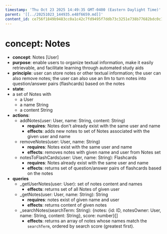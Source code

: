 ```yaml
---
timestamp: 'Thu Oct 23 2025 14:49:35 GMT-0400 (Eastern Daylight Time)'
parent: '[[../20251023_144935.e48f6659.md]]'
content_id: ce756f1849b9483cc0a1c42c7fd9495f7ddb73c3251e738b77682bdc0c145afd
---
```


# concept: Notes

* **concept**: Notes \[User]
* **purpose**: enable users to organize textual information, make it easily retrievable, and facilitate learning through automated study aids
* **principle**:
  user can store notes or other textual information;
  the user can also remove notes;
  the user can also use an llm to turn notes into question/answer pairs (flashcards) based on the notes
* **state**:
* a set of Notes with
  * a User
  * a name String
  * a content String
* **actions**:
  * addNotes(user: User, name: String, content: String)
    * **requires**: Notes don't already exist with the same user and name
    * **effects**: adds new notes to set of Notes associated with the given user and name
  * removeNotes(user: User, name: String)
    * **requires**: Notes exist with the same user and name
    * **effects**: removes notes with given name and user from Notes set
  * notesToFlashCards(user: User, name: String): Flashcards
    * **requires**: Notes already exist with the same user and name
    * **effects**: returns set of question/answer pairs of flashcards based on the notes
* **queries**
  * \_getUserNotes(user: User): set of notes content and names
    * **effects**: returns set of all Notes of given user
  * \_getNotes(user: User, name: String): String
    * **requires**: notes exist of given name and user
    * **effects**: returns content of given notes
  * \_searchNotes(searchTerm: String): {notes: {id: ID, notesOwner: User, name: String, content: String}, score: number}\[]
    * **effects**: returns an array of notes whose names match the `searchTerm`, ordered by search score (greatest first).
